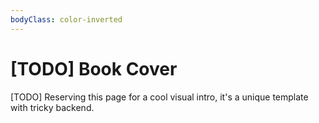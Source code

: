 ```yaml
---
bodyClass: color-inverted
---
```


# \[TODO\] Book Cover

\[TODO\] Reserving this page for a cool visual intro, it's a unique template with tricky backend.

